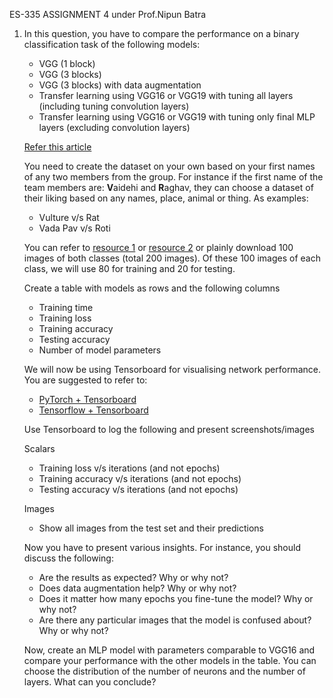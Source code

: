 ES-335 ASSIGNMENT 4 under Prof.Nipun Batra 

1. In this question, you have to compare the performance on a binary classification task of the following models: 

    - VGG (1 block) 
    - VGG (3 blocks)
    - VGG (3 blocks) with data augmentation
    - Transfer learning using VGG16 or VGG19 with tuning all layers (including tuning convolution layers)
    - Transfer learning using VGG16 or VGG19 with tuning only final MLP layers (excluding convolution layers)

    
    [Refer this article](https://machinelearningmastery.com/how-to-develop-a-convolutional-neural-network-to-classify-photos-of-dogs-and-cats/)  
    
    You need to create the dataset on your own based on your first names of any two members from the group. For instance if the first name of the team members are: **V**aidehi and **R**aghav, they can choose a dataset of their liking based on any names, place, animal or thing. As examples:

    - Vulture v/s Rat
    - Vada Pav v/s Roti

     You can refer to [resource 1](https://python.plainenglish.io/how-to-automatically-download-bulk-images-for-your-dataset-using-python-f1efffba7a03) or [resource 2](https://github.com/JorgePoblete/DuckDuckGoImages) or plainly download 100 images of both classes (total 200 images). Of these 100 images of each class, we will use 80 for training and 20 for testing.
     
     
     Create a table with models as rows and the following columns 

    - Training time
    - Training loss
    - Training accuracy
    - Testing accuracy
    - Number of model parameters



    We will now be using Tensorboard for visualising network performance. You are suggested to refer to:

    - [PyTorch + Tensorboard](https://www.youtube.com/watch?v=RLqsxWaQdHE)
    - [Tensorflow + Tensorboard](https://www.youtube.com/watch?v=k7KfYXXrOj0)

    
    Use Tensorboard to log the following and present screenshots/images
    

    Scalars
    - Training loss v/s iterations (and not epochs)
    - Training accuracy v/s iterations (and not epochs)
    - Testing accuracy v/s iterations (and not epochs)

    Images
    - Show all images from the test set and their predictions


    Now you have to present various insights. For instance, you should discuss the following: 

    - Are the results as expected? Why or why not?
    - Does data augmentation help? Why or why not?
    - Does it matter how many epochs you fine-tune the model? Why or why not?
    - Are there any particular images that the model is confused about? Why or why not?
    

    Now, create an MLP model with parameters comparable to VGG16 and compare your performance with the other models in the table. You can choose the distribution of the number of neurons and the number of layers. What can you conclude?
